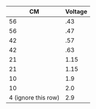 | CM  | Voltage  |
|---|---|
| 56  |  .43 |
| 56  |  .47 |
| 42  |  .57 |
| 42  |  .63 |
| 21  |  1.15 |
| 21  |  1.15 |
| 10  |  1.9 |
| 10  |  2.0 |
| 4 (ignore this row) |  2.9 |